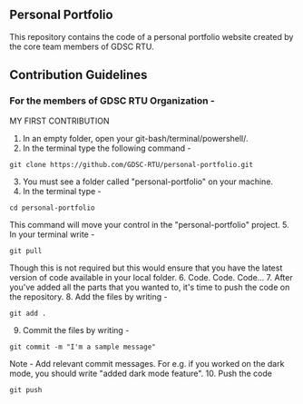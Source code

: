 ## Personal Portfolio

This repository contains the code of a personal portfolio website created by the core team members of GDSC RTU. 

## Contribution Guidelines

### For the members of GDSC RTU Organization - 

MY FIRST CONTRIBUTION

1. In an empty folder, open your git-bash/terminal/powershell/.
2. In the terminal type the following command - 
```
git clone https://github.com/GDSC-RTU/personal-portfolio.git
```
3. You must see a folder called "personal-portfolio" on your machine. 
4. In the terminal type - 
```
cd personal-portfolio
```
This command will move your control in the "personal-portfolio" project.
5. In your terminal write - 
```
git pull
```
Though this is not required but this would ensure that you have the latest version of code available in your local folder.
6. Code. Code. Code...
7. After you've added all the parts that you wanted to, it's time to push the code on the repository. 
8. Add the files by writing  - 
```
git add .
```
9. Commit the files by writing - 
```
git commit -m "I'm a sample message"
```
Note - Add relevant commit messages. For e.g. if you worked on the dark mode, you should write "added dark mode feature".
10. Push the code
```
git push
```
